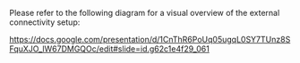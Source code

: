 Please refer to the following diagram for a visual overview of the external connectivity setup:

https://docs.google.com/presentation/d/1CnThR6PoUq05ugqL0SY7TUnz8SFquXJO_lW67DMGQOc/edit#slide=id.g62c1e4f29_061
